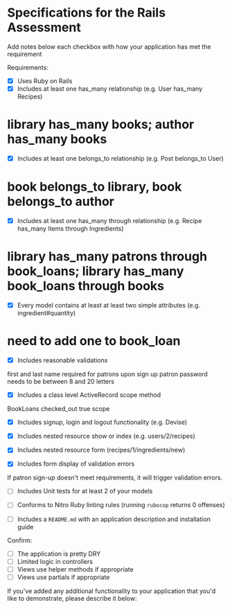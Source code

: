 # Specifications for the Rails Assessment

Add notes below each checkbox with how your application has met the requirement

Requirements:
- [x] Uses Ruby on Rails
- [x] Includes at least one has_many relationship (e.g. User has_many Recipes)

# library has_many books; author has_many books

- [x] Includes at least one belongs_to relationship (e.g. Post belongs_to User)

# book belongs_to library, book belongs_to author

- [x] Includes at least one has_many through relationship (e.g. Recipe has_many Items through Ingredients)

# library has_many patrons through book_loans; library has_many book_loans through books

- [x] Every model contains at least at least two simple attributes (e.g. ingredient#quantity)

# need to add one to book_loan

- [X] Includes reasonable validations

first and last name required for patrons upon sign up
patron password needs to be between 8 and 20 letters

- [x] Includes a class level ActiveRecord scope method

BookLoans checked_out true scope

- [x] Includes signup, login and logout functionality (e.g. Devise)


- [x] Includes nested resource show or index (e.g. users/2/recipes)


- [x] Includes nested resource form (recipes/1/ingredients/new)


- [X] Includes form display of validation errors

If patron sign-up doesn't meet requirements, it will trigger validation errors.

- [ ] Includes Unit tests for at least 2 of your models

- [ ] Conforms to Nitro Ruby linting rules (running `rubocop` returns 0 offenses)

- [ ] Includes a `README.md` with an application description and installation guide

Confirm:
- [ ] The application is pretty DRY
- [ ] Limited logic in controllers
- [ ] Views use helper methods if appropriate
- [ ] Views use partials if appropriate

If you've added any additional functionality to your application that you'd like to demonstrate, please describe it below:
